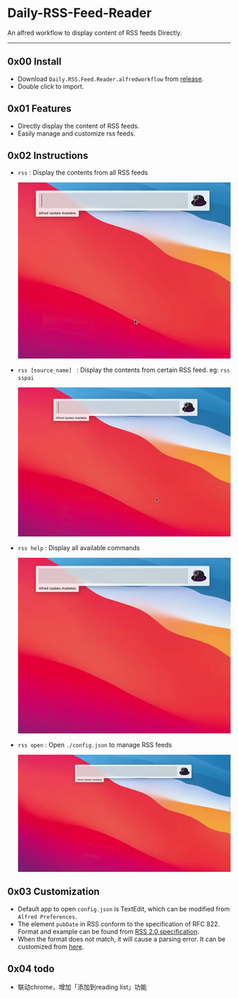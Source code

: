 # Daily-RSS-Feed-Reader
An alfred workflow to display content of RSS feeds Directly.

---

## 0x00 Install
- Download `Daily.RSS.Feed.Reader.alfredworkflow` from [release](https://github.com/PYF0311/Daily-RSS-Feed-Reader/releases/tag/v1.0.0).
- Double click to import.

## 0x01 Features
- Directly display the content of RSS feeds.
- Easily manage and customize rss feeds.

## 0x02 Instructions
- ``rss`` : Display the contents from all RSS feeds

  ![](./img/rss.gif)

  

- ``rss [source_name] `` : Display the contents from certain RSS feed. eg: ``rss sspai`` 

  ![](./img/rss_sourceName.gif)

- ``rss help`` : Display all available commands

  ![](./img/rss_help.gif)

- ``rss open`` : Open ``./config.json`` to manage RSS feeds

  ![](./img/rss_open.gif)

## 0x03 Customization
- Default app to open ``config.json`` is TextEdit, which can be modified from ``Alfred Preferences``.
- The element ``pubDate`` in RSS conform to the specification of RFC 822. Format and example can be found from [RSS 2.0 specification](https://validator.w3.org/feed/docs/rss2.html). 
- When the format does not match, it will cause a parsing error. It can be customized from [here](https://github.com/PYF0311/Daily-RSS-Feed-Reader/blob/74ffb951aeeb31218d79a3543fdfbc92d7425742/src/main.py#L29).

## 0x04 todo
- 联动chrome，增加「添加到reading list」功能

